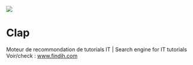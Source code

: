 <a href="https://codeclimate.com/github/EliasCh/Clap/maintainability"><img src="https://api.codeclimate.com/v1/badges/cb60193c6b38e48e6bb4/maintainability" /></a><br>
# Clap
Moteur de recommondation de tutorials IT | Search engine for IT tutorials
<br>
Voir/check : www.findih.com
